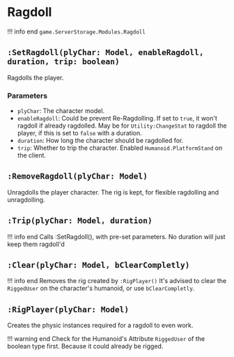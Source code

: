 # Ragdoll
!!! info end
    ``game.ServerStorage.Modules.Ragdoll``


## `:SetRagdoll(plyChar: Model, enableRagdoll, duration, trip: boolean)`
Ragdolls the player.

### Parameters
* ``plyChar``: The character model.
* ``enableRagdoll``: Could be prevent Re-Ragdolling. If set to ``true``, it won't ragdoll if already ragdolled.
May be for ``Utility:ChangeStat`` to ragdoll the player, if this is set to ``false`` with a duration.
* ``duration``: How long the character should be ragdolled for.
* ``trip``: Whether to trip the character. Enabled ``Humanoid.PlatformStand`` on the client.


## `:RemoveRagdoll(plyChar: Model)`
Unragdolls the player character. The rig is kept, for flexible ragdolling and unragdolling.


## `:Trip(plyChar: Model, duration)`
!!! info end
    Calls :SetRagdoll(), with pre-set parameters.
    No duration will just keep them ragdoll'd


## `:Clear(plyChar: Model, bClearCompletly)`
!!! info end
    Removes the rig created by ``:RigPlayer()``
    It's advised to clear the ``RiggedUser`` on the character's humanoid, or use ``bClearCompletly``.


## `:RigPlayer(plyChar: Model)`
Creates the physic instances required for a ragdoll to even work.

!!! warning end
    Check for the Humanoid's Attribute ``RiggedUser`` of the boolean type first. Because it could already be rigged.
